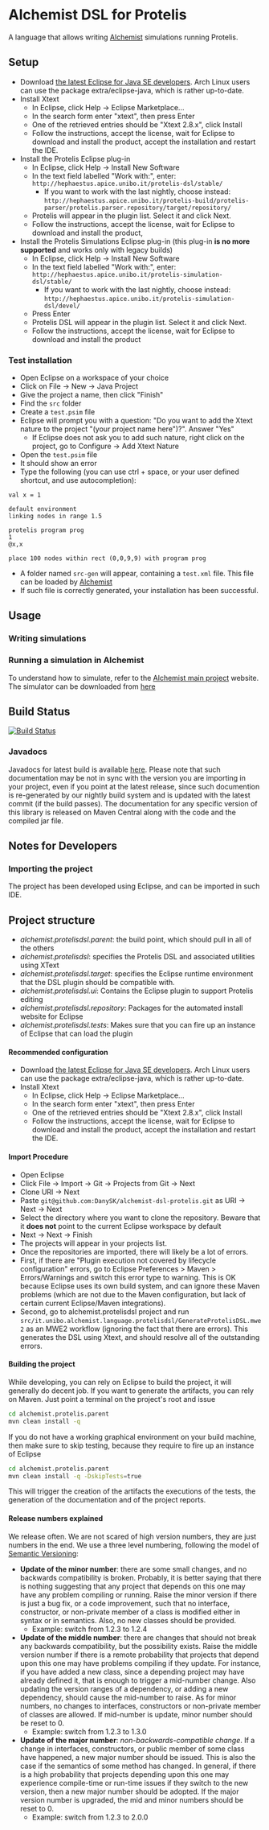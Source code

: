 # Alchemist DSL for Protelis

A language that allows writing [Alchemist][Alchemist] simulations running Protelis.

## Setup

* Download [the latest Eclipse for Java SE developers][eclipse]. Arch Linux users can use the package extra/eclipse-java, which is rather up-to-date.
* Install Xtext
	* In Eclipse, click Help -> Eclipse Marketplace...
	* In the search form enter "xtext", then press Enter
	* One of the retrieved entries should be "Xtext 2.8.x", click Install
	* Follow the instructions, accept the license, wait for Eclipse to download and install the product, accept the installation and restart the IDE.
* Install the Protelis Eclipse plug-in
	* In Eclipse, click Help -> Install New Software
	* In the text field labelled "Work with:", enter: ``http://hephaestus.apice.unibo.it/protelis-dsl/stable/``
		* If you want to work with the last nightly, choose instead: ``http://hephaestus.apice.unibo.it/protelis-build/protelis-parser/protelis.parser.repository/target/repository/``
	* Protelis will appear in the plugin list. Select it and click Next.
	* Follow the instructions, accept the license, wait for Eclipse to download and install the product, 
* Install the Protelis Simulations Eclipse plug-in (this plug-in **is no more supported** and works only with legacy builds)
	* In Eclipse, click Help -> Install New Software
	* In the text field labelled "Work with:", enter: ``http://hephaestus.apice.unibo.it/protelis-simulation-dsl/stable/``
		* If you want to work with the last nightly, choose instead: ``http://hephaestus.apice.unibo.it/protelis-simulation-dsl/devel/``
	* Press Enter
	* Protelis DSL will appear in the plugin list. Select it and click Next.
	* Follow the instructions, accept the license, wait for Eclipse to download and install the product

### Test installation

* Open Eclipse on a workspace of your choice
* Click on File -> New -> Java Project
* Give the project a name, then click "Finish"
* Find the ``src`` folder
* Create a ``test.psim`` file
* Eclipse will prompt you with a question: "Do you want to add the Xtext nature to the project "(your project name here")?". Answer "Yes"
	* If Eclipse does not ask you to add such nature, right click on the project, go to Configure -> Add Xtext Nature
* Open the ``test.psim`` file
* It should show an error
* Type the following (you can use ctrl + space, or your user defined shortcut, and use autocompletion): 
```
val x = 1

default environment
linking nodes in range 1.5
 
protelis program prog 
1
@x,x
  
place 100 nodes within rect (0,0,9,9) with program prog 
```
* A folder named ``src-gen`` will appear, containing a ``test.xml`` file. This file can be loaded by [Alchemist][alchemist-git]
* If such file is correctly generated, your installation has been successful.

## Usage

### Writing simulations


### Running a simulation in Alchemist

To understand how to simulate, refer to the [Alchemist main project][alchemist-git] website. The simulator can be downloaded from [here](https://github.com/DanySK/alchemist/releases)


## Build Status
[![Build Status](https://drone.io/github.com/DanySK/alchemist-dsl-protelis/status.png)](https://drone.io/github.com/DanySK/alchemist-dsl-protelis/latest)


### Javadocs

Javadocs for latest build is available [here][Javadoc]. Please note that such documentation may be not in sync with the version you are importing in your project, even if you point at the latest release, since such documention is re-generated by our nightly build system and is updated with the latest commit (if the build passes).
The documentation for any specific version of this library is released on Maven Central along with the code and the compiled jar file.


## Notes for Developers


### Importing the project
The project has been developed using Eclipse, and can be imported in such IDE.

## Project structure

* *alchemist.protelisdsl.parent*:
  the build point, which should pull in all of the others
* *alchemist.protelisdsl*:
  specifies the Protelis DSL and associated utilities using XText
* *alchemist.protelisdsl.target*:
  specifies the Eclipse runtime environment that the DSL plugin should
  be compatible with.
* *alchemist.protelisdsl.ui*:
  Contains the Eclipse plugin to support Protelis editing
* *alchemist.protelisdsl.repository*:
  Packages for the automated install website for Eclipse
* *alchemist.protelisdsl.tests*:
  Makes sure that you can fire up an instance of Eclipse that can
  load the plugin


#### Recommended configuration
* Download [the latest Eclipse for Java SE developers][eclipse]. Arch Linux users can use the package extra/eclipse-java, which is rather up-to-date.
* Install Xtext
	* In Eclipse, click Help -> Eclipse Marketplace...
	* In the search form enter "xtext", then press Enter
	* One of the retrieved entries should be "Xtext 2.8.x", click Install
	* Follow the instructions, accept the license, wait for Eclipse to download and install the product, accept the installation and restart the IDE.


#### Import Procedure
* Open Eclipse
* Click File -> Import -> Git -> Projects from Git -> Next
* Clone URI -> Next
* Paste `git@github.com:DanySK/alchemist-dsl-protelis.git` as URI -> Next -> Next
* Select the directory where you want to clone the repository. Beware that it **does not** point to the current Eclipse workspace by default
* Next -> Next -> Finish
* The projects will appear in your projects list.
* Once the repositories are imported, there will likely be a lot of errors.
* First, if there are "Plugin execution not covered by lifecycle configuration" errors, go to Eclipse Preferences > Maven > Errors/Warnings and switch this error type to warning.  This is OK because Eclipse uses its own build system, and can ignore these Maven problems (which are not due to the Maven configuration, but lack of certain current Eclipse/Maven integrations).
* Second, go to alchemist.protelisdsl project and run ``src/it.unibo.alchemist.language.protelisdsl/GenerateProtelisDSL.mwe2`` as an MWE2 workflow (ignoring the fact that there are errors).  This generates the DSL using Xtext, and should resolve all of the outstanding errors.


#### Building the project
While developing, you can rely on Eclipse to build the project, it will generally do decent job.
If you want to generate the artifacts, you can rely on Maven. Just point a terminal on the project's root and issue

```bash
cd alchemist.protelis.parent
mvn clean install -q
```

If you do not have a working graphical environment on your build machine, then make sure to skip testing, because they require to fire up an instance of Eclipse
```bash
cd alchemist.protelis.parent
mvn clean install -q -DskipTests=true
```

This will trigger the creation of the artifacts the executions of the tests, the generation of the documentation and of the project reports.


#### Release numbers explained
We release often. We are not scared of high version numbers, they are just numbers in the end.
We use a three level numbering, following the model of [Semantic Versioning][SemVer]:

* **Update of the minor number**: there are some small changes, and no backwards compatibility is broken. Probably, it is better saying that there is nothing suggesting that any project that depends on this one may have any problem compiling or running. Raise the minor version if there is just a bug fix, or a code improvement, such that no interface, constructor, or non-private member of a class is modified either in syntax or in semantics. Also, no new classes should be provided.
	* Example: switch from 1.2.3 to 1.2.4 
* **Update of the middle number**: there are changes that should not break any backwards compatibility, but the possibility exists. Raise the middle version number if there is a remote probability that projects that depend upon this one may have problems compiling if they update. For instance, if you have added a new class, since a depending project may have already defined it, that is enough to trigger a mid-number change. Also updating the version ranges of a dependency, or adding a new dependency, should cause the mid-number to raise. As for minor numbers, no changes to interfaces, constructors or non-private member of classes are allowed. If mid-number is update, minor number should be reset to 0.
	* Example: switch from 1.2.3 to 1.3.0 
* **Update of the major number**: *non-backwards-compatible change*. If a change in interfaces, constructors, or public member of some class have happened, a new major number should be issued. This is also the case if the semantics of some method has changed. In general, if there is a high probability that projects depending upon this one may experience compile-time or run-time issues if they switch to the new version, then a new major number should be adopted. If the major version number is upgraded, the mid and minor numbers should be reset to 0.
	* Example: switch from 1.2.3 to 2.0.0 


[Alchemist]: http://danysk.github.io/alchemist/
[alchemist-git]: https://github.com/DanySK/alchemist
[Javadoc]: http://hephaestus.apice.unibo.it/alchemist-build/alchemist-dsl-protelis/alchemist.protelisdsl/target/apidocs/
[eclipse]: https://eclipse.org/downloads/
[SemVer]: http://semver.org/spec/v2.0.0.html
